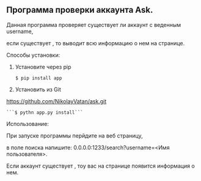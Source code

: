 ## Программа проверки аккаунта Ask.
Данная программа проверяет существует ли аккаунт с веденным username,


если существует , то выводит всю информацию о нем на странице.


Способы установки:


1. Установите через pip


	```$ pip install app``` 

2. Установить из Git


https://github.com/NikolayVatan/ask.git


	```$ pythn app.py install```

Использование:


При запуске программы перйдите на веб страницу,


в поле поиска напишите: 0.0.0.0:1233/search?username=<Имя пользователя>.


Если аккаунт существует , тоу вас на странице появится информация о нем.

